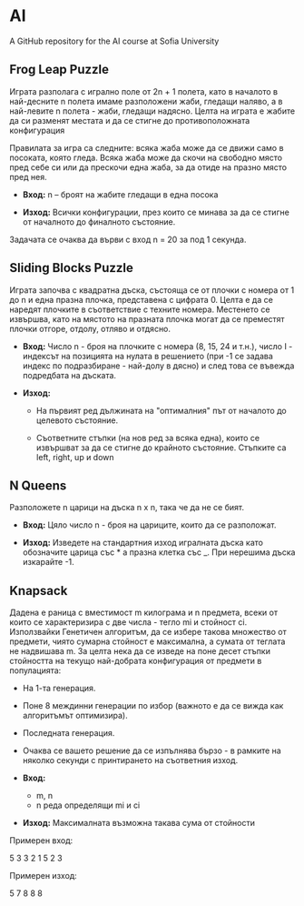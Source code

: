 # AI
A GitHub repository for the AI course at Sofia University

## Frog Leap Puzzle
Играта разполага с игрално поле от 2n + 1 полета, като в началото в най-десните n полета имаме разположени жаби, гледащи наляво, а в най-левите n полета - жаби, гледащи надясно. Целта на играта е жабите да си разменят местата и да се стигне до противоположната конфигурация

Правилата за игра са следните: всяка жаба може да се движи само в посоката, която гледа. Всяка жаба може да скочи на свободно място пред себе си или да прескочи една жаба, за да отиде на празно място пред нея.

* **Вход:** n – броят на жабите гледащи в една посока

* **Изход:** Всички конфигурации, през които се минава за да се стигне от началното до финалното състояние.

Задачата се очаква да върви с вход n = 20 за под 1 секунда.


## Sliding Blocks Puzzle

Играта започва с квадратна дъска, състояща се от плочки с номера от 1 до n и една празна плочка, представена с цифрата 0. Целта е да се наредят плочките в съответствие с техните номера. Местенето се извършва, като на мястото на празната плочка могат да се преместят плочки отгоре, отдолу, отляво и отдясно. 

* **Вход:** Число n - броя на плочките с номера (8, 15, 24 и т.н.), число I - индексът на позицията на нулата в решението (при -1 се задава индекс по подразбиране - най-долу в дясно) и след това се въвежда подредбата на дъската.

* **Изход:**

    * На първият ред дължината на "оптималния" път от началото до целевото състояние.

    * Съответните стъпки (на нов ред за всяка една), които се извършват за да се стигне до крайното състояние. Стъпките са left, right, up и down


## N Queens

Разположете n царици на дъска n x n, така че да не се бият.

* **Вход:** Цяло число n - броя на цариците, които да се разположат.

* **Изход:** Изведете на стандартния изход игралната дъска като обозначите царица със * а празна клетка със _. При нерешима дъска изкарайте -1.


## Knapsack

Дадена е раница с вместимост m килограма и n предмета, всеки от които се характеризира с две числа - тегло mi и стойност ci. Използвайки Генетичен алгоритъм, да се избере такова множество от предмети, чиято сумарна стойност е максимална, а сумата от теглата не надвишава m. За целта нека да се изведе на поне десет стъпки стойността на текущо най-добрата конфигурация от предмети в популацията:
* На 1-та генерация.
* Поне 8 междинни генерации по избор (важното е да се вижда как алгоритъмът оптимизира).
* Последната генерация.
* Очаква се вашето решение да се изпълнява бързо - в рамките на няколко секунди с принтирането на съответния изход.

* **Вход:**
    * m, n
    * n реда определящи mi и ci

* **Изход:** Максималната възможна такава сума от стойности

Примерен вход:

5 3
3 2
1 5
2 3

Примерен изход:

5
7
8
8
8